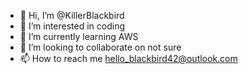 - 👋 Hi, I’m @KillerBlackbird
- 👀 I’m interested in coding
- 🌱 I’m currently learning AWS
- 💞️ I’m looking to collaborate on not sure
- 📫 How to reach me hello_blackbird42@outlook.com

<!---
KillerBlackbird/KillerBlackbird is a ✨ special ✨ repository because its `README.md` (this file) appears on your GitHub profile.
You can click the Preview link to take a look at your changes.
--->

